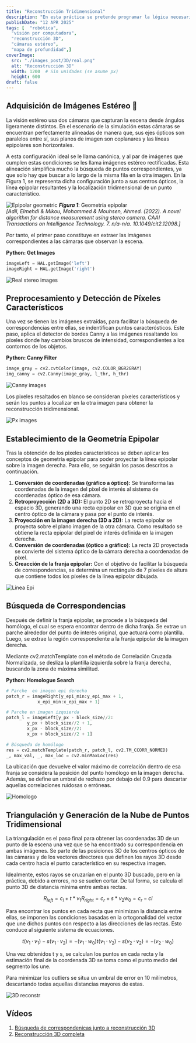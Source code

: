 ```yaml
---
title: "Reconstrucción Tridimensional"
description: "En esta práctica se pretende programar la lógica necesaria para permitir que un robot genere una reconstrucción 3D de la escena que está recibiendo a través de sus cámaras izquierda y derecha. "
publishDate: "12 APR 2025"
tags: [  "robótica",
  "visión por computadora",
  "reconstrucción 3D",
  "cámaras estéreo",
  "mapa de profundidad",]
coverImage:
  src: "./images_post/3D/real.png"
  alt: "Reconstrucción 3D"
  width: 1200  # Sin unidades (se asume px)
  height: 600
draft: false
---
```


## Adquisición de Imágenes Estéreo 📸

La visión estéreo usa dos cámaras que capturan la escena desde ángulos ligeramente distintos. En el escenario de la simulación estas cámaras se encuentran perfectamente alineadas de manera que, sus ejes ópticos son paralelos entre sí, sus planos de imagen son coplanares y las líneas epipolares son horizontales. 

A esta configuración ideal se le llama canónica, y al par de imágenes que cumplen estas condiciones se les llama imágenes estéreo rectificadas. Esta alineación simplifica mucho la búsqueda de puntos correspondientes, ya que solo hay que buscar a lo largo de la misma fila en la otra imagen. En la Figura 1, se representa dicha configuración junto a sus centros ópticos, la línea epipolar resultantes y la localización tridimensional de un punto característico. 

![Epipolar geometric](./images_post/3D/Epipolar-geometry.png)
**_Figura 1_**: Geometría epipolar \
_[Adil, Elmehdi & Mikou, Mohammed & Mouhsen, Ahmed. (2022). A novel algorithm for distance measurement using stereo camera. CAAI Transactions on Intelligence Technology. 7. n/a-n/a. 10.1049/cit2.12098.]_

Por tanto, el primer paso constituye en extraer las imágenes correspondientes a las cámaras que observan la escena. 

**Python: Get Images**
```python title="3D_reconstruction.py"
imageLeft = HAL.getImage('left') 
imageRight = HAL.getImage('right')
``` 
![Real stereo images](./images_post/3D/real_l_r.png)

## Preprocesamiento y Detección de Píxeles Característicos 

Una vez se tienen las imágenes extraídas, para facilitar la búsqueda de correspondencias entre ellas, se indentifican puntos caracterósticos. Este paso, aplica el detector de bordes Canny a las imágenes resaltando los píxeles donde hay cambios bruscos de intensidad, correspondientes a los contornos de los objetos. 

**Python: Canny Filter**
```python title="3D_reconstruction.py"
image_gray = cv2.cvtColor(image, cv2.COLOR_BGR2GRAY)
img_canny = cv2.Canny(image_gray, l_thr, h_thr)
``` 

![Canny images](./images_post/3D/canny.png)

Los pixeles resaltados en blanco se consideran píxeles característicos y serán los puntos a localizar en la otra imagen para obtener la reconstrucción tridimensional. 

![Px images](./images_post/3D/px_caract.png)

## Establecimiento de la Geometría Epipolar

Tras la obtención de los pixeles característicos se deben aplicar los conceptos de geometría epipolar para poder proyectar la línea epipolar sobre la imagen derecha. Para ello, se seguirán los pasos descritos a continuación.

1. **Conversión de coordenadas (gráfico a óptico):** Se transforma las coordenadas de la imagen del píxel de interés al sistema de coordenadas óptico de esa cámara.
2. **Retroproyección (2D a 3D):** El punto 2D se retroproyecta hacia el espacio 3D, generando una recta epipolar en 3D que se origina en el centro óptico de la cámara y pasa por el punto de interés.
3. **Proyección en la imagen derecha (3D a 2D):** La recta epipolar se proyecta sobre el plano imagen de la otra cámara. Como resultado se obtiene la recta epipolar del pixel de interés definida en la imagen derecha. 
4. **Conversión de coordenadas (óptico a gráfico):** La recta 2D proyectada se convierte del sistema óptico de la cámara derecha a coordenadas de píxel. 
5. **Creacción de la franja epipolar:** Con el objetivo de facilitar la búsqueda de correspondencias, se determina un rectángulo de 7 píxeles de altura que contiene todos los píxeles de la línea epipolar dibujada.

![Linea Epi](./images_post/3D/line_epi.png)


## Búsqueda de Correspondencias
Después de definir la franja epipolar, se procede a la búsqueda del homólogo, el cual se espera encontrar dentro de dicha franja. Se extrae un parche alrededor del punto de interés original, que actuará como plantilla. Luego, se extrae la región correspondiente a la franja epipolar de la imagen derecha. 

Mediante cv2.matchTemplate con el método de Correlación Cruzada Normalizada, se desliza la plantilla izquierda sobre la franja derecha, buscando la zona de máxima similitud.

**Python: Homologue Search**
```python title="3D_reconstruction.py"
# Parche  en imagen epi derecha
patch_r = imageRight[y_epi_min:y_epi_max + 1, 
            x_epi_min:x_epi_max + 1]

# Parche en imagen izquierda
patch_l = imageLeft[y_px - block_size//2:
        y_px + block_size//2 + 1, 
        x_px - block_size//2:
        x_px + block_size//2 + 1]

# Búsqueda de homólogo
res = cv2.matchTemplate(patch_r, patch_l, cv2.TM_CCORR_NORMED)
_, max_val, _, max_loc = cv2.minMaxLoc(res)
```

La ubicación que devuelve el valor máximo de correlación dentro de esa franja se considera la posición del punto homólogo en la imagen derecha. Además, se define un umbral de rechazo por debajo del 0.9 para descartar aquellas correlaciones ruidosas o erróneas. 

![Homologo](./images_post/3D/homol.png)

## Triangulación y Generación de la Nube de Puntos Tridimensional

La triangulación es el paso final para obtener las coordenadas 3D de un punto de la escena una vez que se ha encontrado su correspondencia en ambas imágenes. Se parte de las posiciones 3D de los centros ópticos de las cámaras y de los vectores directores que definen los rayos 3D desde cada centro hacia el punto característico en su respectiva imagen. 

Idealmente, estos rayos se cruzarían en el punto 3D buscado, pero en la práctica, debido a errores, no se suelen cortar. De tal forma, se calcula el punto 3D de distancia mínima entre ambas rectas.

```math
R_{left} = c_l + t * v_1
R_{right} = c_r + s * v_2
w_0 = c_r - cl 
 ```

Para encontrar los puntos en cada recta que minimizan la distancia entre ellas, se imponen las condiciones basadas en la ortogonalidad del vector que une dichos puntos con respecto a las direcciones de las rectas. Esto conduce al siguiente sistema de ecuaciones.

```math
t(v_1 · v_1) - s(v_1 · v_2) = -(v_1 · w_0)
t(v_1 · v_2) - s(v_2 · v_2) = -(v_2 · w_0)
```

Una vez obtenidos t y s, se calculan los puntos en cada recta y la estimación final de la coordenada 3D se toma como el punto medio del segmento los une. 

Para minimizar los outliers se situa un umbral de error en 10 milímetros, descartando todas aquellas distancias mayores de estas.

![3D reconstr](./images_post/3D/3d_reconst.png)

## Vídeos
1. [Búsqueda de correspondenicas junto a reconstrucción 3D](https://youtu.be/Mp3ZtsB_ksY)
2. [Reconstrucción 3D completa](https://www.youtube.com/shorts/cOSstNwzZuE)